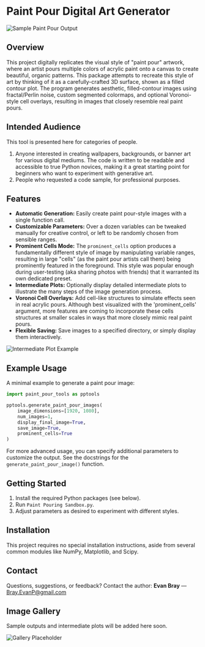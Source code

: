 # Paint Pour Digital Art Generator

![Sample Paint Pour Output](PLACEHOLDER_FOR_MAIN_IMAGE)

## Overview
This project digitally replicates the visual style of "paint pour" artwork, where an artist pours multiple colors of acrylic paint onto a canvas to create beautiful, organic patterns. This package attempts to recreate this style of art by thinking of it as a carefully-crafted 3D surface, shown as a filled contour plot. The program generates aesthetic, filled-contour images using fractal/Perlin noise, custom segmented colormaps, and optional Voronoi-style cell overlays, resulting in images that closely resemble real paint pours.

## Intended Audience
This tool is presented here for categories of people. 
1. Anyone interested in creating wallpapers, backgrounds, or banner art for various digital mediums. The code is written to be readable and accessible to true Python novices, making it a great starting point for beginners who want to experiment with generative art.
2. People who requested a code sample, for professional purposes. 

## Features
- **Automatic Generation:** Easily create paint pour-style images with a single function call.
- **Customizable Parameters:** Over a dozen variables can be tweaked manually for creative control, or left to be randomly chosen from sensible ranges.
- **Prominent Cells Mode:** The `prominent_cells` option produces a fundamentally different style of image by manipulating variable ranges, resulting in large "cells" (as the paint pour artists call them) being prominently featured in the foreground. This style was popular enough during user-testing (aka sharing photos with friends) that it warranted its own dedicated preset.
- **Intermediate Plots:** Optionally display detailed intermediate plots to illustrate the many steps of the image generation process.
- **Voronoi Cell Overlays:** Add cell-like structures to simulate effects seen in real acrylic pours. Although best visualized with the 'prominent_cells' argument, more features are coming to incorporate these cells structures at smaller scales in ways that more closely mimic real paint pours.
- **Flexible Saving:** Save images to a specified directory, or simply display them interactively.

![Intermediate Plot Example](PLACEHOLDER_FOR_INTERMEDIATE_IMAGE)

## Example Usage
A minimal example to generate a paint pour image:

```python
import paint_pour_tools as pptools

pptools.generate_paint_pour_images(
    image_dimensions=[1920, 1080],
    num_images=1,
    display_final_image=True,
    save_image=True,
    prominent_cells=True
)
```

For more advanced usage, you can specify additional parameters to customize the output. See the docstrings for the `generate_paint_pour_image()` function.

## Getting Started
1. Install the required Python packages (see below).
2. Run `Paint Pouring Sandbox.py`.
3. Adjust parameters as desired to experiment with different styles.

## Installation
This project requires no special installation instructions, aside from several common modules like NumPy, Matplotlib, and Scipy. 

## Contact
Questions, suggestions, or feedback? Contact the author:
**Evan Bray** — Bray.EvanP@gmail.com

## Image Gallery
Sample outputs and intermediate plots will be added here soon.

![Gallery Placeholder](PLACEHOLDER_FOR_GALLERY)
